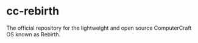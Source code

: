 # cc-rebirth
The official repository for the lightweight and open source ComputerCraft OS known as Rebirth.
